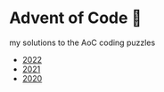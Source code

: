 # Advent of Code 🎄

my solutions to the AoC coding puzzles
- [2022](https://adventofcode.com/2022)
- [2021](https://adventofcode.com/2021)
- [2020](https://adventofcode.com/2020)
 
